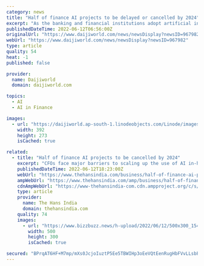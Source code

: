 ```yaml
---
category: news
title: "Half of finance AI projects to be delayed or cancelled by 2024"
excerpt: "As the banking and financial institutions adopt artificial intelligence (AI)-driven technologies globally, half of current finance AI deployments will be either delayed or cancelled by 2024, a new report has forecast."
publishedDateTime: 2022-06-12T06:56:00Z
originalUrl: "https://www.daijiworld.com/news/newsDisplay?newsID=967982"
webUrl: "https://www.daijiworld.com/news/newsDisplay?newsID=967982"
type: article
quality: 54
heat: -1
published: false

provider:
  name: Daijiworld
  domain: daijiworld.com

topics:
  - AI
  - AI in Finance

images:
  - url: "https://daijiworld.ap-south-1.linodeobjects.com/Linode/images3/allwyn_110622_zulekha.jpg"
    width: 392
    height: 273
    isCached: true

related:
  - title: "Half of finance AI projects to be cancelled by 2024"
    excerpt: "CFOs face major barriers to scaling up the use of AI in-house and will increasingly turn to business process outsourcing (BPO) solutions to meet their digital transformation objectives"
    publishedDateTime: 2022-06-12T18:23:00Z
    webUrl: "https://www.thehansindia.com/business/half-of-finance-ai-projects-to-be-cancelled-by-2024-748246"
    ampWebUrl: "https://www.thehansindia.com/amp/business/half-of-finance-ai-projects-to-be-cancelled-by-2024-748246"
    cdnAmpWebUrl: "https://www-thehansindia-com.cdn.ampproject.org/c/s/www.thehansindia.com/amp/business/half-of-finance-ai-projects-to-be-cancelled-by-2024-748246"
    type: article
    provider:
      name: The Hans India
      domain: thehansindia.com
    quality: 74
    images:
      - url: "https://www.bizzbuzz.news/h-upload/2022/06/12/500x300_1544750-ai.jpg"
        width: 500
        height: 300
        isCached: true

secured: "BPrqAT6HF+M7mp/mXs0JcjoIuztP5Ee5TBWIHp3oEeVQtEenRugHbFVvLLsbPp1Q+mLp5A5pV+GSJnYxyZYFPtZdPqFAWRP9RLI/s5Lw2XM+2158jqDWCyipr8YJOTAUGIMrTC+BOEWJk5uw3iEPdZ/Hqr1youFBuCdBSp45jPfgdVKGVsSYTns1qui136u+aoplk68j2wZmQ068xMj70fJsmKCkeLkNI5vam/xI8Gj3j4/yPBA3nulXQOpjbk3kie8M/vj+7ykP46r2BuG25L9agmcoe/xNzGC2ITgOsnl6jh/jay9cpQa6Vg57JOT+LgT5ZjnXqeuNRhnyxVHQAxoeU48mW+Lt+YKGgqafPHU=;7tgFAHKf4A1DGqGWwSNKLQ=="
---
```


